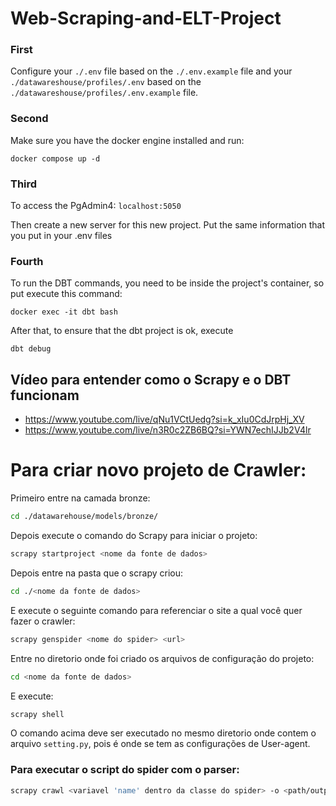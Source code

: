 # Web-Scraping-and-ELT-Project

### First

Configure your `./.env` file based on the `./.env.example` file and your `./datawareshouse/profiles/.env` based on the `./datawareshouse/profiles/.env.example` file.

### Second

Make sure you have the docker engine installed and run:

```
docker compose up -d
```

### Third

To access the PgAdmin4: `localhost:5050`

Then create a new server for this new project. Put the same information that you put in your .env files

### Fourth

To run the DBT commands, you need to be inside the project's container, so put execute this command:

```
docker exec -it dbt bash
```

After that, to ensure that the dbt project is ok, execute

```
dbt debug
```

## Vídeo para entender como o Scrapy e o DBT funcionam

- https://www.youtube.com/live/qNu1VCtUedg?si=k_xIu0CdJrpHj_XV
- https://www.youtube.com/live/n3R0c2ZB6BQ?si=YWN7echIJJb2V4lr



# Para criar novo projeto de Crawler:

Primeiro entre na camada bronze:

```bash
cd ./datawarehouse/models/bronze/
```

Depois execute o comando do Scrapy para iniciar o projeto:

```bash
scrapy startproject <nome da fonte de dados>
```

Depois entre na pasta que o scrapy criou:

```bash
cd ./<nome da fonte de dados>
```

E execute o seguinte comando para referenciar o site a qual você quer fazer o crawler:

```bash
scrapy genspider <nome do spider> <url>
```

Entre no diretorio onde foi criado os arquivos de configuração do projeto:

```bash
cd <nome da fonte de dados>
```

E execute:

```bash
scrapy shell
```

O comando acima deve ser executado no mesmo diretorio onde contem o arquivo `setting.py`, pois é onde se tem as configurações de User-agent.

### Para executar o script do spider com o parser:

```bash
scrapy crawl <variavel 'name' dentro da classe do spider> -o <path/output>.json
```